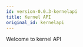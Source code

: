 ```yaml
---
id: version-0.0.3-kernelapi
title: Kernel API
original_id: kernelapi
---
```


Welcome to kernel API
